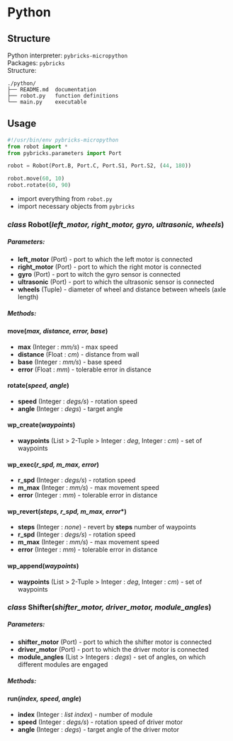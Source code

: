 # Python
## Structure
Python interpreter: `pybricks-micropython` <br>
Packages: `pybricks` <br>
Structure:
```
./python/
├── README.md  documentation
├── robot.py   function definitions
└── main.py    executable
```
## Usage
```python
#!/usr/bin/env pybricks-micropython
from robot import *
from pybricks.parameters import Port

robot = Robot(Port.B, Port.C, Port.S1, Port.S2, (44, 180))

robot.move(60, 10)
robot.rotate(60, 90)
```

* import everything from `robot.py`
* import necessary objects from `pybricks`

### *class* Robot(*left_motor, right_motor, gyro, ultrasonic, wheels*)
##### Parameters:
* **left_motor** (Port) - port to which the left motor is connected
* **right_motor** (Port) - port to which the right motor is connected
* **gyro** (Port) - port to witch the gyro sensor is connected
* **ultrasonic** (Port) - port to which the ultrasonic sensor is connected
* **wheels** (Tuple) - diameter of wheel and distance between wheels (axle length)

##### Methods:
####  move(*max, distance, error, base*)
* **max** (Integer : *mm/s*) - max speed
* **distance** (Float : *cm*) - distance from wall
* **base** (Integer : *mm/s*) - base speed
* **error** (Float : *mm*) - tolerable error in distance

####  rotate(*speed, angle*)
* **speed** (Integer : *degs/s*) - rotation speed
* **angle** (Integer : *degs*) - target angle

####  wp_create(*waypoints*)
* **waypoints** (List > 2-Tuple > Integer : *deg*, Integer : *cm*) - set of waypoints

####  wp_exec(*r_spd, m_max, error*)
* **r_spd** (Integer : *degs/s*) - rotation speed
* **m_max** (Integer : *mm/s*) - max movement speed
* **error** (Integer : *mm*) - tolerable error in distance

#### wp_revert(*steps, r_spd, m_max, error**)
* **steps** (Integer : *none*) - revert by **steps** number of waypoints
* **r_spd** (Integer : *degs/s*) - rotation speed
* **m_max** (Integer : *mm/s*) - max movement speed
* **error** (Integer : *mm*) - tolerable error in distance

#### wp_append(*waypoints*)
* **waypoints** (List > 2-Tuple > Integer : *deg*, Integer : *cm*) - set of waypoints

### *class* Shifter(*shifter_motor, driver_motor, module_angles*)
##### Parameters:
* **shifter_motor** (Port) - port to which the shifter motor is connected
* **driver_motor** (Port) - port to which the driver motor is connected
* **module_angles** (List > Integers : *degs*) - set of angles, on which different modules are engaged

##### Methods:
####  run(*index, speed, angle*)
* **index** (Integer : *list index*) - number of module
* **speed** (Integer : *degs/s*) - rotation speed of driver motor
* **angle** (Integer : *degs*) - target angle of the driver motor

